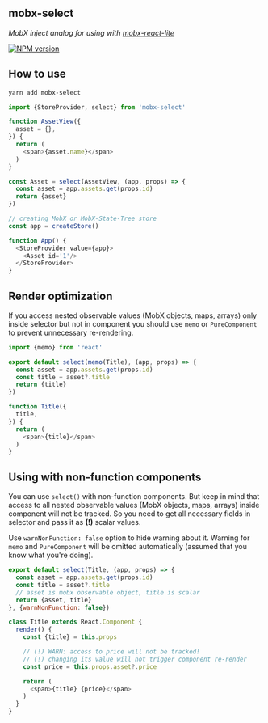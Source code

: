 ## mobx-select

_MobX inject analog for using with [mobx-react-lite](https://github.com/mobxjs/mobx-react-lite)_

[![NPM version](https://img.shields.io/npm/v/mobx-select.svg)](https://www.npmjs.com/package/mobx-select)

## How to use

```bash
yarn add mobx-select
```

```js
import {StoreProvider, select} from 'mobx-select'

function AssetView({
  asset = {},
}) {
  return (
    <span>{asset.name}</span>
  )
}

const Asset = select(AssetView, (app, props) => {
  const asset = app.assets.get(props.id)
  return {asset}
})

// creating MobX or MobX-State-Tree store
const app = createStore()

function App() {
  <StoreProvider value={app}>
    <Asset id='1'/>
  </StoreProvider>
}
```

## Render optimization

If you access nested observable values (MobX objects, maps, arrays) only inside
selector but not in component you should use `memo` or `PureComponent`
to prevent unnecessary re-rendering.

```js
import {memo} from 'react'

export default select(memo(Title), (app, props) => {
  const asset = app.assets.get(props.id)
  const title = asset?.title
  return {title}
})

function Title({
  title,
}) {
  return (
    <span>{title}</span>
  )
}
```

## Using with non-function components

You can use `select()` with non-function components. But keep in mind that
access to all nested observable values (MobX objects, maps, arrays) inside
component will not be tracked. So you need to get all necessary fields in
selector and pass it as **(!)** scalar values.

Use `warnNonFunction: false` option to hide warning about it. Warning for `memo`
and `PureComponent` will be omitted automatically (assumed that you know what
you're doing). 

```js
export default select(Title, (app, props) => {
  const asset = app.assets.get(props.id)
  const title = asset?.title 
  // asset is mobx observable object, title is scalar
  return {asset, title}
}, {warnNonFunction: false})

class Title extends React.Component {
  render() {
    const {title} = this.props

    // (!) WARN: access to price will not be tracked!
    // (!) changing its value will not trigger component re-render 
    const price = this.props.asset?.price

    return (
      <span>{title} {price}</span>
    )
  }
}
```
